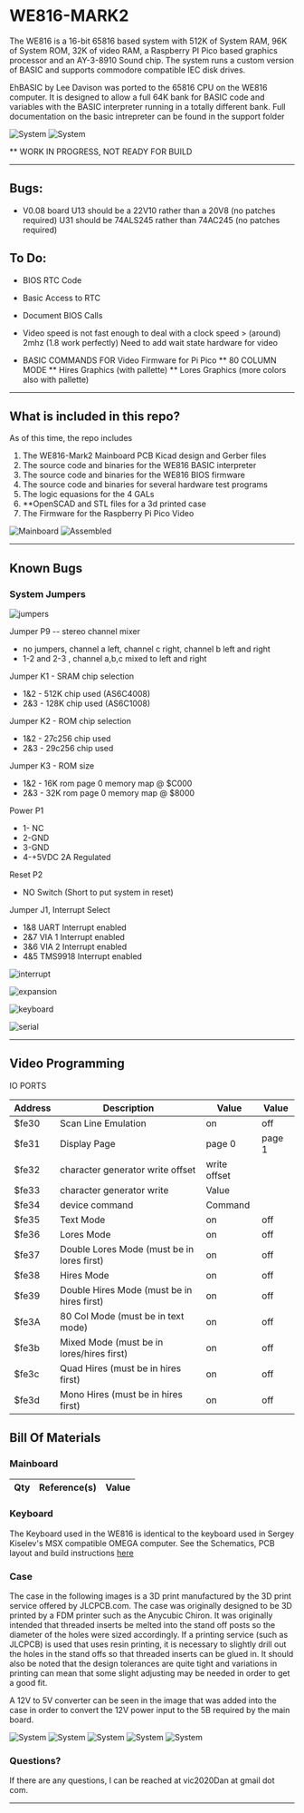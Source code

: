 # WE816-MARK2
The WE816 is a 16-bit 65816 based system with 512K of System RAM, 96K of System ROM, 32K of video RAM, a Raspberry PI Pico based graphics processor and an AY-3-8910 Sound chip.  The system runs a custom version of BASIC and supports commodore compatible IEC disk drives.

EhBASIC by Lee Davison was ported to the 65816 CPU on the WE816 computer.   It is designed to allow a full 64K bank for BASIC code and variables with the BASIC interpreter running in a totally different bank. Full documentation on the basic intrepreter can be found in the support folder

![System](Support/images/case13.jpg)
![System](Support/images/boardset2.jpg)

** WORK IN PROGRESS, NOT READY FOR BUILD

---

## Bugs:
* V0.08 board
        U13 should be a 22V10 rather than a 20V8  (no patches required)
        U31 should be 74ALS245 rather than 74AC245 (no patches required)


## To Do:
* BIOS RTC Code
* Basic Access to RTC
* Document BIOS Calls

* Video speed is not fast enough to deal with a clock speed > (around) 2mhz (1.8 work perfectly)  Need to add wait state hardware for video
* BASIC COMMANDS FOR Video Firmware for Pi Pico
** 80 COLUMN MODE
** Hires Graphics (with pallette)
** Lores Graphics (more colors also with pallette)

---


## What is included in this repo?
As of this time, the repo includes

1. The WE816-Mark2 Mainboard PCB Kicad design and Gerber files
2. The source code and binaries for the WE816 BASIC interpreter
3. The source code and binaries for the WE816 BIOS firmware
4. The source code and binaries for several hardware test programs
5. The logic equasions for the 4 GALs
6. **OpenSCAD and STL files for a 3d printed case
7. The Firmware for the Raspberry Pi Pico Video  


![Mainboard](Support/images/mainboard.jpg)
![Assembled](Support/images/boardset1.jpg)

---


## Known Bugs



### System Jumpers

![jumpers](Support/images/Jumpers.jpg)

Jumper P9 -- stereo channel mixer

 *  no jumpers, channel a left, channel c right, channel b left and right
 *  1-2 and 2-3 , channel a,b,c mixed to left and right

Jumper K1 - SRAM chip selection

 * 1&2 - 512K chip used (AS6C4008)
 * 2&3 - 128K chip used (AS6C1008)

Jumper K2 - ROM chip selection

 * 1&2 - 27c256 chip used
 * 2&3 - 29c256 chip used

Jumper K3 - ROM size

 * 1&2 - 16K rom page 0 memory map @ $C000
 * 2&3 - 32K rom page 0 memory map @ $8000

Power P1

 * 1- NC
 * 2-GND
 * 3-GND
 * 4-+5VDC 2A Regulated

Reset P2

 * NO Switch (Short to put system in reset)

Jumper J1, Interrupt Select

* 1&8 UART Interrupt enabled
* 2&7 VIA 1 Interrupt enabled
* 3&6 VIA 2 Interrupt enabled
* 4&5 TMS9918 Interrupt enabled

![interrupt](Support/images/interrupt.png)

![expansion](Support/images/expansion.png)

![keyboard](Support/images/keyboard.png)

![serial](Support/images/serial.png)


---

## Video Programming
IO PORTS

Address|Description|Value|Value
--------|--------|----------|--------
$fe30 | Scan Line Emulation | on | off
$fe31 | Display Page | page 0 | page 1
$fe32 | character generator write offset | write offset |
$fe33 | character generator write | Value |
$fe34 | device command  | Command |
$fe35 | Text Mode  | on | off
$fe36 | Lores Mode  | on | off
$fe37 | Double Lores Mode (must be in lores first)  | on | off
$fe38 | Hires Mode | on | off
$fe39 | Double Hires Mode (must be in hires first)  | on | off
$fe3A | 80 Col Mode (must be in text mode)  | on | off
$fe3b | Mixed Mode   (must be in lores/hires first) | on | off
$fe3c | Quad Hires  (must be in hires first) | on | off
$fe3d | Mono Hires  (must be in hires first)| on | off



## Bill Of Materials

### Mainboard

Qty|Reference(s)|Value
--------|--------|----------




### Keyboard
The Keyboard used in the WE816 is identical to the keyboard used in Sergey Kiselev's MSX compatible OMEGA computer.  See the Schematics, PCB layout and build instructions
[here](https://github.com/skiselev/omega/blob/master/Keyboard.md)



### Case
The case in the following images is a 3D print manufactured by the 3D print service offered by JLCPCB.com.  The case was originally designed to be 3D printed by a FDM printer such as the Anycubic Chiron.   It was originally intended that threaded inserts be melted into the stand off posts so the diameter of the holes were sized accordingly.  If a printing service (such as JLCPCB) is used that uses resin printing, it is necessary to slightly drill out the holes in the stand offs so that threaded inserts can be glued in.   It should also be noted that the design tolerances are quite tight and variations in printing can mean that some slight adjusting may be needed in order to get a good fit.

A 12V to 5V converter can be seen in the image that was added into the case in order to convert the 12V power input to the 5B required by the main board.

![System](Support/images/case1.jpg)
![System](Support/images/case3.jpg)
![System](Support/images/case5.jpg)
![System](Support/images/case7.jpg)
![System](Support/images/case9.jpg)

### Questions?

If there are any questions, I can be reached at vic2020Dan at gmail dot com.


---